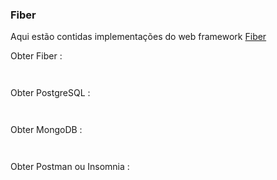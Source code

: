 ### Fiber

Aqui estão contidas implementações do web framework [Fiber](https://gofiber.io) 

Obter Fiber :

```


```

Obter PostgreSQL :

```


```

Obter MongoDB :

```


```
Obter Postman ou Insomnia :

```


```
